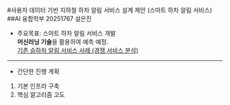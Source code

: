 #사용자 데이터 기반 지하철 하차 알림 서비스 설계 제안 (스마트 하차 알림 서비스)  
##AI 융합학부 20251767 설은진  
- 주요목표: 스마트 하차 알림 서비스 개발  
**머신러닝 기술**을 활용하여 예측 예정.  
[기존 승하차 알림 서비스 사례 (경쟁 서비스 분석)](https://youtu.be/lK4qXLrOjeM)
---
- 간단한 진행 계획
1. 기본 인프라 구축
2. 핵심 알고리즘 고도
